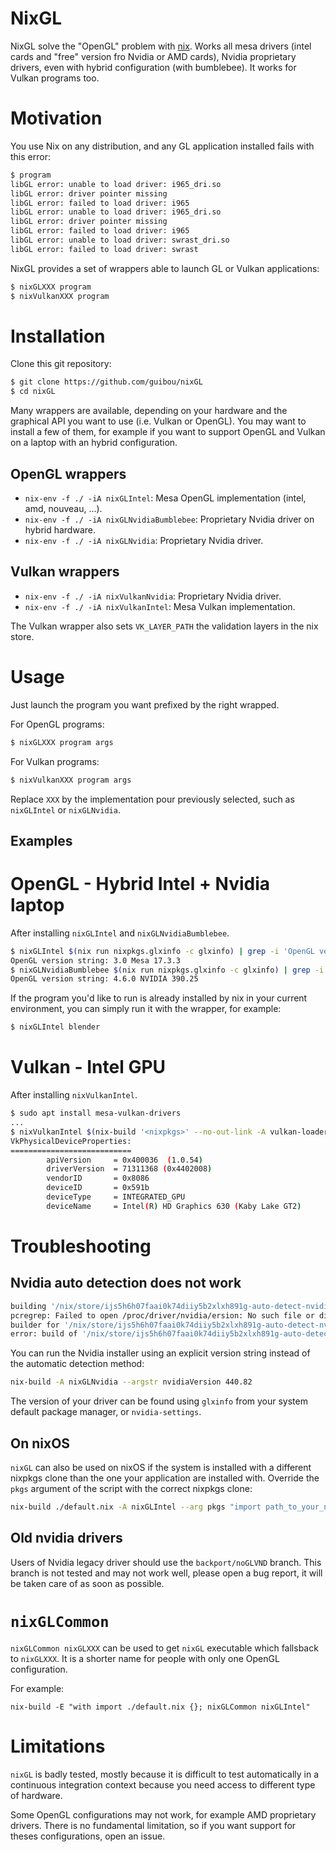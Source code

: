 # NixGL

NixGL solve the "OpenGL" problem with [nix](https://nixos.org/nix/). Works all mesa
drivers (intel cards and "free" version fro Nvidia or AMD cards), Nvidia
proprietary drivers, even with hybrid configuration (with bumblebee). It works
for Vulkan programs too.

# Motivation

You use Nix on any distribution, and any GL application installed fails with this error:

```bash
$ program
libGL error: unable to load driver: i965_dri.so
libGL error: driver pointer missing
libGL error: failed to load driver: i965
libGL error: unable to load driver: i965_dri.so
libGL error: driver pointer missing
libGL error: failed to load driver: i965
libGL error: unable to load driver: swrast_dri.so
libGL error: failed to load driver: swrast
```

NixGL provides a set of wrappers able to launch GL or Vulkan applications:

```bash
$ nixGLXXX program
$ nixVulkanXXX program
```

# Installation

Clone this git repository:

```bash
$ git clone https://github.com/guibou/nixGL
$ cd nixGL
```

Many wrappers are available, depending on your hardware and the graphical API
you want to use (i.e. Vulkan or OpenGL). You may want to install a few of them,
for example if you want to support OpenGL and Vulkan on a laptop with an hybrid
configuration.

## OpenGL wrappers

- `nix-env -f ./ -iA nixGLIntel`: Mesa OpenGL implementation (intel, amd, nouveau, ...).
- `nix-env -f ./ -iA nixGLNvidiaBumblebee`: Proprietary Nvidia driver on hybrid hardware.
- `nix-env -f ./ -iA nixGLNvidia`: Proprietary Nvidia driver.

## Vulkan wrappers

- `nix-env -f ./ -iA nixVulkanNvidia`: Proprietary Nvidia driver.
- `nix-env -f ./ -iA nixVulkanIntel`: Mesa Vulkan implementation.

The Vulkan wrapper also sets `VK_LAYER_PATH` the validation layers in the nix store.

# Usage

Just launch the program you want prefixed by the right wrapped.

For OpenGL programs:

```bash
$ nixGLXXX program args
```

For Vulkan programs:

```bash
$ nixVulkanXXX program args
```

Replace `XXX` by the implementation pour previously selected, such as `nixGLIntel` or `nixGLNvidia`.

## Examples

# OpenGL - Hybrid Intel + Nvidia laptop

After installing `nixGLIntel` and `nixGLNvidiaBumblebee`.

```bash
$ nixGLIntel $(nix run nixpkgs.glxinfo -c glxinfo) | grep -i 'OpenGL version string'
OpenGL version string: 3.0 Mesa 17.3.3
$ nixGLNvidiaBumblebee $(nix run nixpkgs.glxinfo -c glxinfo) | grep -i 'OpenGL version string'
OpenGL version string: 4.6.0 NVIDIA 390.25
```

If the program you'd like to run is already installed by nix in your current environment, you can simply run it with the wrapper, for example:

```bash
$ nixGLIntel blender
```

# Vulkan - Intel GPU

After installing `nixVulkanIntel`.

```bash
$ sudo apt install mesa-vulkan-drivers
...
$ nixVulkanIntel $(nix-build '<nixpkgs>' --no-out-link -A vulkan-loader)/bin/vulkaninfo | grep VkPhysicalDeviceProperties -A 7
VkPhysicalDeviceProperties:
===========================
        apiVersion     = 0x400036  (1.0.54)
        driverVersion  = 71311368 (0x4402008)
        vendorID       = 0x8086
        deviceID       = 0x591b
        deviceType     = INTEGRATED_GPU
        deviceName     = Intel(R) HD Graphics 630 (Kaby Lake GT2)
```

# Troubleshooting

## Nvidia auto detection does not work

```bash
building '/nix/store/ijs5h6h07faai0k74diiy5b2xlxh891g-auto-detect-nvidia.drv'...
pcregrep: Failed to open /proc/driver/nvidia/ersion: No such file or directory
builder for '/nix/store/ijs5h6h07faai0k74diiy5b2xlxh891g-auto-detect-nvidia.drv' failed with exit code 2
error: build of '/nix/store/ijs5h6h07faai0k74diiy5b2xlxh891g-auto-detect-nvidia.drv' faile
```

You can run the Nvidia installer using an explicit version string instead of the automatic detection method:

```bash
nix-build -A nixGLNvidia --argstr nvidiaVersion 440.82
```

The version of your driver can be found using `glxinfo` from your system default package manager, or `nvidia-settings`.

## On nixOS

`nixGL` can also be used on nixOS if the system is installed with a different
nixpkgs clone than the one your application are installed with. Override the
`pkgs` argument of the script with the correct nixpkgs clone:

```bash
nix-build ./default.nix -A nixGLIntel --arg pkgs "import path_to_your_nixpkgs {}".
```

## Old nvidia drivers

Users of Nvidia legacy driver should use the `backport/noGLVND` branch. This branch is not tested and may not work well, please open a bug report, it will be taken care of as soon as possible.

# `nixGLCommon`

`nixGLCommon nixGLXXX` can be used to get `nixGL` executable which fallsback to `nixGLXXX`. It is a shorter name for people with only one OpenGL configuration.

For example:

```
nix-build -E "with import ./default.nix {}; nixGLCommon nixGLIntel"
```


# Limitations

`nixGL` is badly tested, mostly because it is difficult to test automatically in a continuous integration context because you need access to different type of hardware.

Some OpenGL configurations may not work, for example AMD proprietary drivers. There is no fundamental limitation, so if you want support for theses configurations, open an issue.
